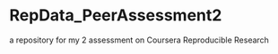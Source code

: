 RepData_PeerAssessment2
=======================

a repository for my 2 assessment on Coursera Reproducible Research
